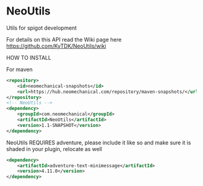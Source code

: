 # NeoUtils
Utils for spigot development

For details on this API read the Wiki page here https://github.com/KyTDK/NeoUtils/wiki

HOW TO INSTALL

For maven
```xml
<repository>
    <id>neomechanical-snapshots</id>
    <url>https://hub.neomechanical.com/repository/maven-snapshots/</url>
</repository>
<!-- NeoUtils -->
<dependency>
    <groupId>com.neomechanical</groupId>
    <artifactId>NeoUtils</artifactId>
    <version>1.1-SNAPSHOT</version>
</dependency>
```
NeoUtils REQUIRES adventure, please include it like so and make sure it is shaded in your plugin, relocate as well
```xml
<dependency>
    <artifactId>adventure-text-minimessage</artifactId>
    <version>4.11.0</version>
</dependency>
```
